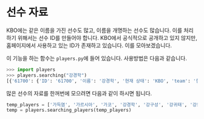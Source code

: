 # 선수 자료

KBO에는 같은 이름을 가진 선수도 많고, 이름을 개명하는 선수도 많습니다. 이를 처리하기 위해서는 선수 ID를 만들어야 합니다. KBO에서 공식적으로 공개하고 있지 않지만, 홈페이지에서 사용하고 있는 ID가 존재하고 있습니다. 이를 모아보겠습니다.

이 기능을 하는 함수는 `players.py`에 들어 있습니다. 사용방법은 다음과 같습니다.

```python
>>> import players
>>> players.searching("강경학")
[{'61700': {'ID': '61700', '이름': '강경학', '현재 상태': 'KBO', 'team': '한화'}}]
```

많은 선수의 자료를 한꺼번에 모으려면 다음과 같이 하시면 됩니다.

```python
temp_players = ['가득염', '가르시아', '가코', '강경학', '강구성', '강귀태', '강동관', '강동수', '강동연', '강동우']
temp = players.searching_players(temp_players)
```
